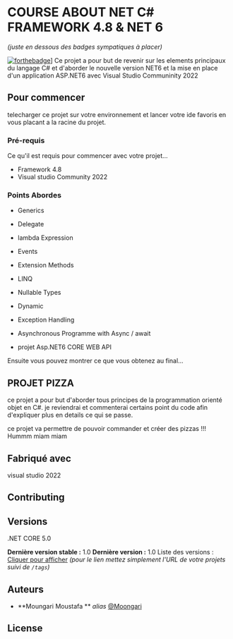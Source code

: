# COURSE ABOUT NET C# FRAMEWORK 4.8 & NET 6
_(juste en dessous des badges sympatiques à placer)_

[![forthebadge](http://forthebadge.com/images/badges/built-with-love.svg)](http://forthebadge.com)]
Ce projet a pour but de revenir sur les elements principaux du langage C# et d'aborder
le nouvelle version NET6 et la mise en place d'un application ASP.NET6 avec Visual Studio Communinity 2022

## Pour commencer

telecharger ce projet sur votre environnement et lancer votre ide favoris en vous placant a la racine du projet.


### Pré-requis

Ce qu'il est requis pour commencer avec votre projet...

- Framework 4.8
- Visual studio Community 2022


### Points Abordes

- Generics
- Delegate
- lambda Expression
- Events
- Extension Methods
- LINQ
- Nullable Types
- Dynamic
- Exception Handling
- Asynchronous Programme with Async / await

- projet Asp.NET6 CORE WEB API 





Ensuite vous pouvez montrer ce que vous obtenez au final...

## PROJET PIZZA
 ce projet a pour but d'aborder tous principes de la programmation orienté objet en C#.
 je reviendrai et commenterai certains point du code afin d'expliquer plus en details ce qui se passe.
 
 ce projet va permettre de pouvoir commander et créer des pizzas !!! Hummm miam miam




## Fabriqué avec

 visual studio 2022




## Contributing



## Versions
.NET CORE 5.0


**Dernière version stable :** 1.0
**Dernière version :** 1.0
Liste des versions : [Cliquer pour afficher](https://github.com/your/project-name/tags)
_(pour le lien mettez simplement l'URL de votre projets suivi de ``/tags``)_

## Auteurs

* **Moungari Moustafa ** _alias_ [@Moongari](https://github.com/Moongari)




## License




